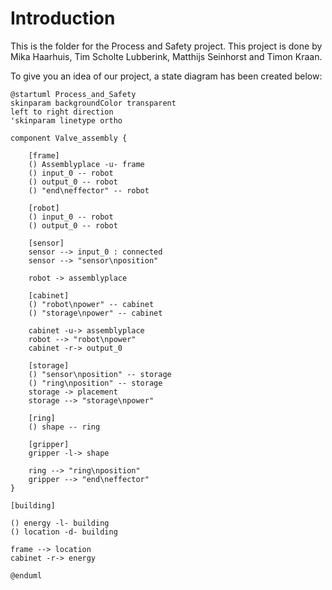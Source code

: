 # Introduction

This is the folder for the Process and Safety project. This project is done by Mika Haarhuis, Tim Scholte Lubberink, Matthijs Seinhorst and Timon Kraan.

To give you an idea of our project, a state diagram has been created below:

```plantuml
@startuml Process_and_Safety
skinparam backgroundColor transparent
left to right direction
'skinparam linetype ortho

component Valve_assembly {
    
    [frame]
    () Assemblyplace -u- frame
    () input_0 -- robot
    () output_0 -- robot
    () "end\neffector" -- robot

    [robot]
    () input_0 -- robot
    () output_0 -- robot

    [sensor]
    sensor --> input_0 : connected
    sensor --> "sensor\nposition"
    
    robot -> assemblyplace

    [cabinet]
    () "robot\npower" -- cabinet
    () "storage\npower" -- cabinet
   
    cabinet -u-> assemblyplace
    robot --> "robot\npower"
    cabinet -r-> output_0
    
    [storage]
    () "sensor\nposition" -- storage
    () "ring\nposition" -- storage
    storage -> placement
    storage --> "storage\npower"

    [ring]
    () shape -- ring
    
    [gripper]
    gripper -l-> shape
    
    ring --> "ring\nposition"
    gripper --> "end\neffector"
}

[building]

() energy -l- building
() location -d- building

frame --> location
cabinet -r-> energy

@enduml
```
